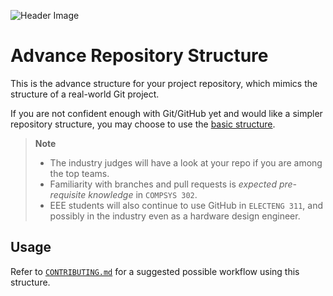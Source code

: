![Header Image](https://github.com/ee209-2020class/ee209-2020class.github.io/blob/master/ExtraInfo/logo.png)

# Advance Repository Structure

This is the advance structure for your project repository, which mimics the structure of a real-world Git project.

If you are not confident enough with Git/GitHub yet and would like a simpler repository structure, you may choose to use the [basic structure](../Basic/).

> **Note**  
> - The industry judges will have a look at your repo if you are among the top teams.
> - Familiarity with branches and pull requests is *expected pre-requisite knowledge* in `COMPSYS 302`.
> - EEE students will also continue to use GitHub in `ELECTENG 311`, and possibly in the industry even as a hardware design engineer.

## Usage

Refer to [`CONTRIBUTING.md`](./.github/CONTRIBUTING.md) for a suggested possible workflow using this structure.